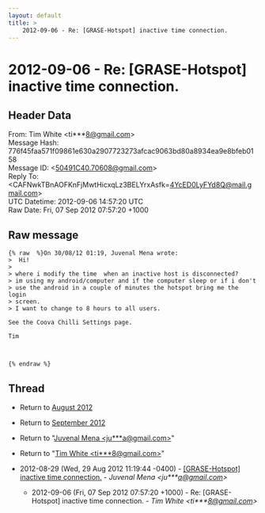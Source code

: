 ```yaml
---
layout: default
title: >
    2012-09-06 - Re: [GRASE-Hotspot] inactive time connection.
---
```


# 2012-09-06 - Re: [GRASE-Hotspot] inactive time connection.

## Header Data

From: Tim White \<ti***8@gmail.com\><br>
Message Hash: 776f45faa571f09861e630a2907723273afcac9063bd80a8934ea9e8bfeb0158<br>
Message ID: \<50491C40.70608@gmail.com\><br>
Reply To: \<CAFNwkTBnAOFKnFjMwtHicxqLz3BELYrxAsfk=4YcED0LyFYd8Q@mail.gmail.com\><br>
UTC Datetime: 2012-09-06 14:57:20 UTC<br>
Raw Date: Fri, 07 Sep 2012 07:57:20 +1000<br>

## Raw message

```
{% raw  %}On 30/08/12 01:19, Juvenal Mena wrote:
>  Hi!
>
> where i modify the time  when an inactive host is disconnected?
> im using my android/computer and if the computer sleep or if i don't 
> use the android in a couple of minutes the hotspot bring me the login 
> screen.
> I want to change to 8 hours to all users.

See the Coova Chilli Settings page.

Tim



{% endraw %}
```

## Thread

+ Return to [August 2012](/archive/2012/08)
+ Return to [September 2012](/archive/2012/09)

+ Return to "[Juvenal Mena <ju***a<span>@</span>gmail.com>](/authors/ju___a_at_gmail_com)"
+ Return to "[Tim White <ti***8<span>@</span>gmail.com>](/authors/ti___8_at_gmail_com)"

+ 2012-08-29 (Wed, 29 Aug 2012 11:19:44 -0400) - [[GRASE-Hotspot] inactive time connection.](/archive/2012/08/48c5125437ac1b00c7356e9a2d91374a8e4dc5d52368020baf233e866437333c) - _Juvenal Mena \<ju***a@gmail.com\>_
  + 2012-09-06 (Fri, 07 Sep 2012 07:57:20 +1000) - Re: [GRASE-Hotspot] inactive time connection. - _Tim White \<ti***8@gmail.com\>_

